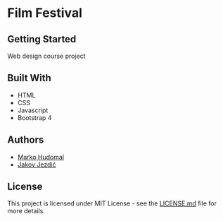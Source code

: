 # Film Festival

## Getting Started

Web design course project


## Built With
* HTML
* CSS
* Javascript
* Bootstrap 4

## Authors

* [Marko Hudomal](https://github.com/marko-hudomal)
* [Jakov Jezdić](https://github.com/jakovj)

## License

This project is licensed under MIT License - see the [LICENSE.md](LICENSE.md) file for more details.

